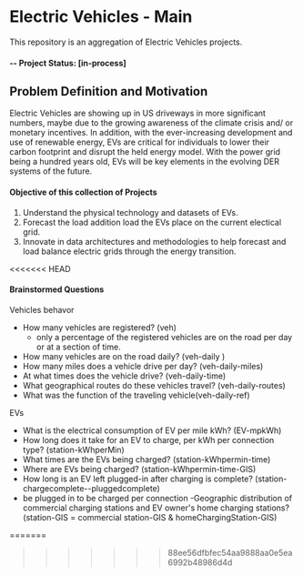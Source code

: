 # Electric Vehicles - Main 
This repository is an aggregation of Electric Vehicles projects. 

#### -- Project Status: [in-process]

## Problem Definition and Motivation
Electric Vehicles are showing up in US driveways in more significant numbers, maybe due to the growing awareness of the climate crisis and/ or monetary incentives. In addition, with the ever-increasing development and use of renewable energy, EVs are critical for individuals to lower their carbon footprint and disrupt the held energy model.  With the power grid being a hundred years old, EVs will be key elements in the evolving DER systems of the future. 

#### Objective of this collection of Projects
1. Understand the physical technology and datasets of EVs.
2. Forecast the load addition load the EVs place on the current electical grid.
3. Innovate in data architectures and methodologies to help forecast and load balance electric grids through the energy transition.


<<<<<<< HEAD
#### Brainstormed Questions 

Vehicles behavor 
- How many vehicles are registered? (veh)
	- only a percentage of the registered vehicles are on the road per day or at a section of time. 
- How many vehicles are on the road daily? (veh-daily )
- How many miles does a vehicle drive per day? (veh-daily-miles)
- At what times does the vehicle drive? (veh-daily-time)
- What geographical routes do these vehicles travel? (veh-daily-routes)
- What was the function of the traveling vehicle(veh-daily-ref)

EVs 
- What is the electrical consumption of EV per mile kWh? (EV-mpkWh)
- How long does it take for an EV to charge, per kWh per connection type? (station-kWhperMin) 
- What times are the EVs being charged? (station-kWhpermin-time)
- Where are EVs being charged? (station-kWhpermin-time-GIS)
- How long is an EV left plugged-in after charging is complete? (station-chargecomplete--pluggedcomplete)
- be plugged in to be charged per connection
-Geographic distribution of commercial charging stations and EV owner's home charging stations? (station-GIS = commercial station-GIS & homeChargingStation-GIS)
    
=======

    
>>>>>>> 88ee56dfbfec54aa9888aa0e5ea6992b48986d4d

